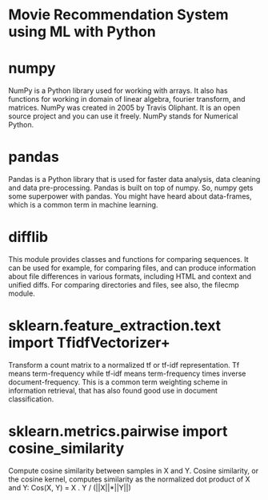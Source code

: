 # Movie Recommendation System using ML with Python
# numpy
NumPy is a Python library used for working with arrays. It also has functions for working in domain of linear algebra, fourier transform, and matrices. NumPy was created in 2005 by Travis Oliphant. It is an open source project and you can use it freely. NumPy stands for Numerical Python.

# pandas
Pandas is a Python library that is used for faster data analysis, data cleaning and data pre-processing. Pandas is built on top of numpy. So, numpy gets some superpower with pandas. You might have heard about data-frames, which is a common term in machine learning.

# difflib
This module provides classes and functions for comparing sequences. It can be used for example, for comparing files, and can produce information about file differences in various formats, including HTML and context and unified diffs. For comparing directories and files, see also, the filecmp module.

# sklearn.feature_extraction.text import TfidfVectorizer+
Transform a count matrix to a normalized tf or tf-idf representation.
Tf means term-frequency while tf-idf means term-frequency times inverse document-frequency. This is a common term weighting scheme in information retrieval, that has also found good use in document classification.
# sklearn.metrics.pairwise import cosine_similarity
Compute cosine similarity between samples in X and Y.
Cosine similarity, or the cosine kernel, computes similarity as the normalized dot product of X and Y:
Cos(X, Y) = X . Y / (||X||*||Y||)

